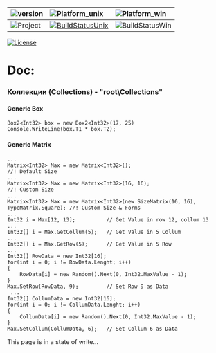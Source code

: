 |![version](https://img.shields.io/badge/version-7.8%20Beta-green.svg)|![Platform_unix](https://img.shields.io/badge/Unix-Mono%204.0-lightgrey.svg)|![Platform_win](https://img.shields.io/badge/Windows-NET.Core%204.5-lightgrey.svg)|
|:--|:--|:--|
|![Project](https://img.shields.io/badge/Project-Rc.Core-lightgrey.svg)|[![BuildStatusUnix](https://travis-ci.org/AnotherAltr/Rc.Core.svg?branch=master)](https://travis-ci.org/AnotherAltr/Rc.Core)|![BuildStatusWin](https://img.shields.io/badge/build-passing-brightgreen.svg)| 
[![License](https://img.shields.io/badge/License-MIT-blue.svg)](https://github.com/AnotherAltr/Rc.Core/blob/master/LICENSE) 


# Doc:

### Коллекции (Collections) - "root\\Collections"

#### Generic Box
  ```CSharp
  Box2<Int32> box = new Box2<Int32>(17, 25)
  Console.WriteLine(box.T1 * box.T2);
  ``` 
#### Generic Matrix
  ```CSharp
  ...
  Matrix<Int32> Max = new Matrix<Int32>();                                          //! Default Size
  ...
  Matrix<Int32> Max = new Matrix<Int32>(16, 16);                                    //! Custom Size
  ...
  Matrix<Int32> Max = new Matrix<Int32>(new SizeMatrix(16, 16), TypeMatrix.Square); //! Custom Size & Forms
  ...
  Int32 i = Max[12, 13];          // Get Value in row 12, collum 13
  ...
  Int32[] i = Max.GetCollum(5);   // Get Value in 5 Collum
  ...
  Int32[] i = Max.GetRow(5);      // Get Value in 5 Row
  ...
  Int32[] RowData = new Int32[16];
  for(int i = 0; i != RowData.Lenght; i++)
  {
      RowData[i] = new Random().Next(0, Int32.MaxValue - 1);
  }
  Max.SetRow(RowData, 9);         // Set Row 9 as Data
   ...
  Int32[] CollumData = new Int32[16];
  for(int i = 0; i != CollumData.Lenght; i++)
  {
      CollumData[i] = new Random().Next(0, Int32.MaxValue - 1);
  }
  Max.SetCollum(CollumData, 6);   // Set Collum 6 as Data
  ```
  
  
  This page is in a state of write...
